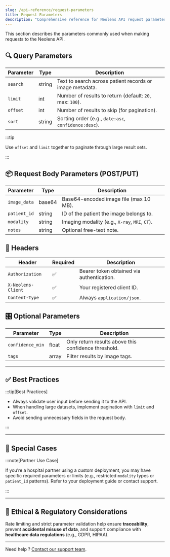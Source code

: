 ```yaml
---
slug: /api-reference/request-parameters
title: Request Parameters
description: "Comprehensive reference for Neolens API request parameters, including query, body, and headers, with best practices and regulatory guidance to ensure secure, compliant, and efficient API usage."
---
```


This section describes the parameters commonly used when making requests to the Neolens API.

## 🔍 Query Parameters

| Parameter | Type   | Description |
|-----------|--------|-------------|
| `search`  | string | Text to search across patient records or image metadata. |
| `limit`   | int    | Number of results to return (default: `20`, max: `100`). |
| `offset`  | int    | Number of results to skip (for pagination). |
| `sort`    | string | Sorting order (e.g., `date:asc`, `confidence:desc`). |

:::tip

Use `offset` and `limit` together to paginate through large result sets.

:::

## 📦 Request Body Parameters (POST/PUT)

| Parameter      | Type       | Description |
|----------------|------------|-------------|
| `image_data`   | base64     | Base64-encoded image file (max 10 MB). |
| `patient_id`   | string     | ID of the patient the image belongs to. |
| `modality`     | string     | Imaging modality (e.g., `X-ray`, `MRI`, `CT`). |
| `notes`        | string     | Optional free-text note. |

## 🧾 Headers

| Header            | Required | Description |
|-------------------|----------|-------------|
| `Authorization`   | ✅       | Bearer token obtained via authentication. |
| `X-Neolens-Client`| ✅       | Your registered client ID. |
| `Content-Type`    | ✅       | Always `application/json`. |

## 🎛️ Optional Parameters

| Parameter      | Type    | Description |
|----------------|---------|-------------|
| `confidence_min` | float | Only return results above this confidence threshold. |
| `tags`           | array | Filter results by image tags. |

---

## ✅ Best Practices

:::tip[Best Practices]

- Always validate user input before sending it to the API.
- When handling large datasets, implement pagination with `limit` and `offset`.
- Avoid sending unnecessary fields in the request body.

:::

---

## 📌 Special Cases

:::note[Partner Use Case]

If you’re a hospital partner using a custom deployment, you may have specific required parameters or limits (e.g., restricted `modality` types or `patient_id` patterns). Refer to your deployment guide or contact support.

:::

---

## 🧠 Ethical & Regulatory Considerations

Rate limiting and strict parameter validation help ensure **traceability**, prevent **accidental misuse of data**, and support compliance with **healthcare data regulations** (e.g., GDPR, HIPAA).

---

Need help ? [Contact our support team](mailto:support@neolens.ai).
